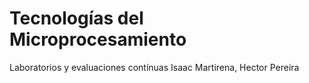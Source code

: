# Tecnologías del Microprocesamiento
Laboratorios y evaluaciones contínuas
Isaac Martirena, Hector Pereira
